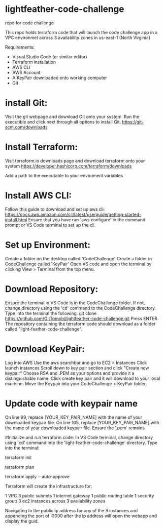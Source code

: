 # lightfeather-code-challenge
repo for code challenge

This repo holds terraform code that will launch the code challenge app in a VPC environmet across 3 availability zones in us-east-1 (North Virginia) 

Requirements:
- Visual Studio Code (or similar editor)
- Terraform installation
- AWS CLI
- AWS Account
- A KeyPair downloaded onto working computer
- Git

# install Git:
Visit the git webpage and download Git onto your system. Run the executible and click next through all options to install Git.
https://git-scm.com/downloads

# Install Terraform:
Visit terraform.io downloads page and download terraform onto your system
https://developer.hashicorp.com/terraform/downloads
 
Add a path to the executable to your enviroment variables

# Install AWS CLI:
Follow this guide to download and set up aws cli:
https://docs.aws.amazon.com/cli/latest/userguide/getting-started-install.html
Ensure that you have run 'aws configure' in the command prompt or VS Code terminal to set up the cli.

# Set up Environment:
Create a folder on the desktop called 'CodeChallenge'
Create a folder in CodeChallenge called 'KeyPair'
Open VS code and open the terminal by clicking View > Terminal from the top menu.

# Download Repository:
Ensure the terminal in VS Code is in the CodeChallenge folder. If not, change directory 
using the 'cd' command to the CodeChallenge directory.
Type into the terminal the following:
git clone https://github.com/GitTomobi/lightfeather-code-challenge.git
Press ENTER. The repository containing the terraform code should download as a folder 
called "light-feather-code-challenge".

# Download KeyPair:
Log into AWS
Use the aws searchbar and go to EC2 > Instances
Click launch instances
Scroll down to key pair section and click "Create new keypair"
Choose RSA and .PEM as your options and provide it a distinguishable name.
Click create key pair and it will download to your local machine.
Move the Keypair into your CodeChallenge > KeyPair folder.

# Update code with keypair name
On line 99, replace [YOUR_KEY_PAIR_NAME] with the name of your downloaded keypair file.
On line 105, replace [YOUR_KEY_PAIR_NAME] with the name of your downloaded keypair file. Ensure the '.pem' remains

#Initialize and run terraform code:
In VS Code terminal, change directory using 'cd' command into the 'light-feather-code-challenge' directory.
Type into the terminal:

terraform init

terraform plan

terraform apply --auto-approve

Terraform will create the infrastructure for:

1 VPC
3 public subnets
1 internet gateway
1 public routing table
1 security group
3 ec2 instances across 3 availability zones

Navigating to the public ip address for any of the 3 instances and appending the port of :3000 after the ip address will open the webapp and display the guid.